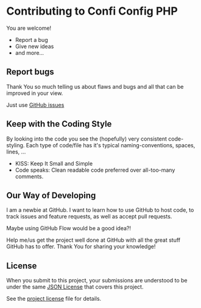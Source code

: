 # Contributing to Confi Config PHP

You are welcome! 

- Report a bug
- Give new ideas
- and more... 


## Report bugs

Thank You so much telling us about flaws and bugs and all that can be improved in
your view. 

Just use [GitHub issues](https://github.com/ernesto-sun/ConfiConfigPHP/issues) 


## Keep with the Coding Style

By looking into the code you see the (hopefully) very consistent code-styling.
Each type of code/file has it's typical naming-conventions, spaces, lines, ...

* KISS: Keep It Small and Simple
* Code speaks: Clean readable code preferred over all-too-many comments. 


## Our Way of Developing

I am a newbie at GitHub. I want to learn how to use GitHub to host code, to 
track issues and feature requests, as well as accept pull requests.

Maybe using GitHub Flow would be a good idea?!

Help me/us get the project well done at GitHub with all the great stuff GitHub
has to offer. Thank You for sharing your knowledge!


## License

When you submit to this project, your submissions are understood to be 
under the same [JSON License](https://www.json.org/license.html) that covers this project.

See the [project license](https://github.com/ernesto-sun/ConfiConfigPHP/blob/main/LICENSE.md) file for details.
